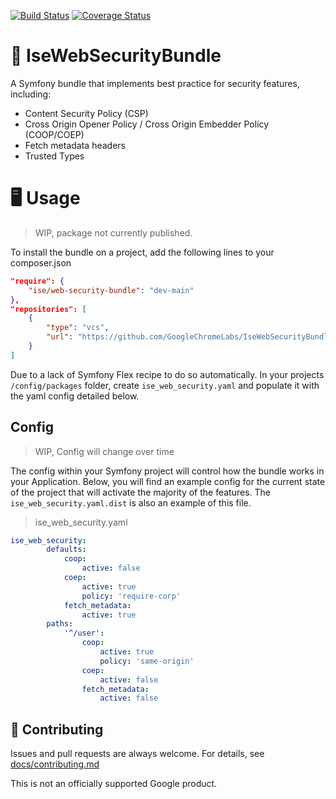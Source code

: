 [![Build Status](https://travis-ci.com/GoogleChromeLabs/IseWebSecurityBundle.svg?branch=main)](https://travis-ci.com/GoogleChromeLabs/IseWebSecurityBundle)
[![Coverage Status](https://coveralls.io/repos/github/GoogleChromeLabs/IseWebSecurityBundle/badge.svg?branch=ci)](https://coveralls.io/github/GoogleChromeLabs/IseWebSecurityBundle?branch=ci)

# 🔐 IseWebSecurityBundle

A Symfony bundle that implements best practice for security features,
including:

- Content Security Policy (CSP)
- Cross Origin Opener Policy / Cross Origin Embedder Policy (COOP/COEP)
- Fetch metadata headers
- Trusted Types

# 🖥️ Usage

>WIP, package not currently published. 

To install the bundle on a project, add the following lines to your composer.json

```json
"require": {
    "ise/web-security-bundle": "dev-main"
},
"repositories": [
    {
        "type": "vcs",
        "url": "https://github.com/GoogleChromeLabs/IseWebSecurityBundle.git"
    }
]
```

Due to a lack of Symfony Flex recipe to do so automatically. In your projects `/config/packages` folder, create `ise_web_security.yaml` and populate it with the yaml config detailed below. 

## Config

>WIP, Config will change over time

The config within your Symfony project will control how the bundle works in your Application.
Below, you will find an example config for the current state of the project that will activate
the majority of the features. The `ise_web_security.yaml.dist` is also an example of this file. 

>ise_web_security.yaml

```yaml
ise_web_security:
        defaults:
            coop:
                active: false
            coep:
                active: true
                policy: 'require-corp'
            fetch_metadata:
                active: true
        paths:
            '^/user':
                coop:
                    active: true
                    policy: 'same-origin'
                coep:
                    active: false
                fetch_metadata: 
                    active: false
```

## 🤝 Contributing

Issues and pull requests are always welcome. For details, see
[docs/contributing.md](docs/contributing.md)

This is not an officially supported Google product.


